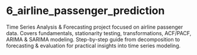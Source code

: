 # 6_airline_passenger_prediction
Time Series Analysis &amp; Forecasting project focused on airline passenger data. Covers fundamentals, stationarity testing, transformations, ACF/PACF, ARIMA &amp; SARIMA modeling. Step-by-step guide from decomposition to forecasting &amp; evaluation for practical insights into time series modeling.

